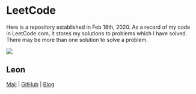 # LeetCode

Here is a repository established in Feb 18th, 2020. As a record of my code in LeetCode.com, it stores my solutions to problems which I have solved. There may be more than one solution to solve a problem.

![][1]

## Leon

[Mail][2] | [GitHub][3] | [Blog][4]


  [1]: https://secure.gravatar.com/avatar/f456b76775ec86a3875007f0fb4a7512
  [2]: mailto:xulu199705@163.com
  [3]: https://github.com/xulu199705
  [4]: https://www.blueschwarz.top